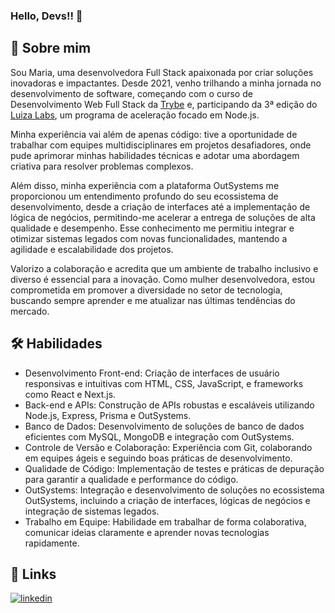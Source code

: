 ### Hello, Devs!! 👋

## 🚀 Sobre mim

Sou Maria, uma desenvolvedora Full Stack apaixonada por criar soluções inovadoras e impactantes. Desde 2021, venho trilhando a minha jornada no desenvolvimento de software, começando com o curso de Desenvolvimento Web Full Stack da [Trybe](https://drive.google.com/file/d/1Ms88ZAIMu0aD7zhjD5pQr2ywkSpdlHHh/view?usp=sharing) e, participando da 3ª edição do [Luiza Labs](https://drive.google.com/file/d/1eH41Cbv2tgj8JkH07XQR3_H-g_CfL1Pk/view?usp=sharing), um programa de aceleração focado em Node.js.

Minha experiência vai além de apenas código: tive a oportunidade de trabalhar com equipes multidisciplinares em projetos desafiadores, onde pude aprimorar minhas habilidades técnicas e adotar uma abordagem criativa para resolver problemas complexos.

Além disso, minha experiência com a plataforma OutSystems me proporcionou um entendimento profundo do seu ecossistema de desenvolvimento, desde a criação de interfaces até a implementação de lógica de negócios, permitindo-me acelerar a entrega de soluções de alta qualidade e desempenho. Esse conhecimento me permitiu integrar e otimizar sistemas legados com novas funcionalidades, mantendo a agilidade e escalabilidade dos projetos.

Valorizo a colaboração e acredita que um ambiente de trabalho inclusivo e diverso é essencial para a inovação. Como mulher desenvolvedora, estou comprometida em promover a diversidade no setor de tecnologia, buscando sempre aprender e me atualizar nas últimas tendências do mercado.


## 🛠 Habilidades

- Desenvolvimento Front-end: Criação de interfaces de usuário responsivas e intuitivas com HTML, CSS, JavaScript, e frameworks como React e Next.js.
- Back-end e APIs: Construção de APIs robustas e escaláveis utilizando Node.js, Express, Prisma e OutSystems.
- Banco de Dados: Desenvolvimento de soluções de banco de dados eficientes com MySQL, MongoDB e integração com OutSystems.
- Controle de Versão e Colaboração: Experiência com Git, colaborando em equipes ágeis e seguindo boas práticas de desenvolvimento.
- Qualidade de Código: Implementação de testes e práticas de depuração para garantir a qualidade e performance do código.
- OutSystems: Integração e desenvolvimento de soluções no ecossistema OutSystems, incluindo a criação de interfaces, lógicas de negócios e integração de sistemas legados.
- Trabalho em Equipe: Habilidade em trabalhar de forma colaborativa, comunicar ideias claramente e aprender novas tecnologias rapidamente.



## 🔗 Links

[![linkedin](https://img.shields.io/badge/linkedin-0A66C2?style=for-the-badge&logo=linkedin&logoColor=white)]([https://www.linkedin.com/](https://www.linkedin.com/in/maria-baeta/))
